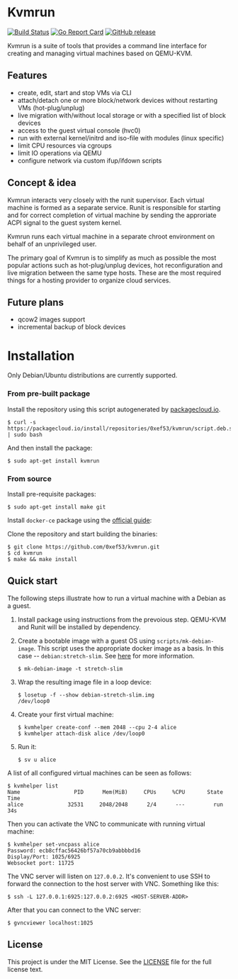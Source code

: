 # Kvmrun
[![Build Status](https://travis-ci.org/0xef53/kvmrun.svg?branch=master)](https://travis-ci.org/0xef53/kvmrun)
[![Go Report Card](https://goreportcard.com/badge/github.com/0xef53/kvmrun)](https://goreportcard.com/report/github.com/0xef53/kvmrun)
[![GitHub release](https://img.shields.io/github/release/0xef53/kvmrun.svg)](https://github.com/0xef53/kvmrun/releases/latest)

Kvmrun is a suite of tools that provides a command line interface for creating and managing virtual machines based on QEMU-KVM.

## Features

- create, edit, start and stop VMs via CLI
- attach/detach one or more block/network devices without restarting VMs (hot-plug/unplug)
- live migration with/without local storage or with a specified list of block devices
- access to the guest virtual console (hvc0)
- run with external kernel/initrd and iso-file with modules (linux specific)
- limit CPU resources via cgroups
- limit IO operations via QEMU
- configure network via custom ifup/ifdown scripts

## Concept & idea

Kvmrun interacts very closely with the runit supervisor. Each virtual machine is formed as a separate service. Runit is responsible for starting and for correct completion of virtual machine by sending the approriate ACPI signal to the guest system kernel.

Kvmrun runs each virtual machine in a separate chroot environment on behalf of an unprivileged user.

The primary goal of Kvmrun is to simplify as much as possible the most popular actions such as hot-plug/unplug devices, hot reconfiguration and live migration between the same type hosts. These are the most required things for a hosting provider to organize cloud services.

## Future plans

* qcow2 images support
* incremental backup of block devices

# Installation

Only Debian/Ubuntu distributions are currently supported.

### From pre-built package

Install the repository using this script autogenerated by [packagecloud.io](https://packagecloud.io/0xef53/kvmrun).

```shell
$ curl -s https://packagecloud.io/install/repositories/0xef53/kvmrun/script.deb.sh | sudo bash
```

And then install the package:

```shell
$ sudo apt-get install kvmrun
```

### From source

Install pre-requisite packages:

```apt
$ sudo apt-get install make git
```

Install `docker-ce` package using the [official guide](https://docs.docker.com/install/linux/docker-ce/debian/):

Clone the repository and start building the binaries:

```shell
$ git clone https://github.com/0xef53/kvmrun.git
$ cd kvmrun
$ make && make install
```

## Quick start

The following steps illustrate how to run a virtual machine with a Debian as a guest.

1. Install package using instructions from the prevoious step. QEMU-KVM and Runit will be installed by dependency.
2. Create a bootable image with a guest OS using `scripts/mk-debian-image`. This script uses the appropriate docker image as a basis. In this case -- `debian:stretch-slim`. See [here](scripts/) for more information.

    ```shell
    $ mk-debian-image -t stretch-slim
    ```

3. Wrap the resulting image file in a loop device:

    ```shell
    $ losetup -f --show debian-stretch-slim.img
    /dev/loop0
    ```
4. Create your first virtual machine:

    ```shell
    $ kvmhelper create-conf --mem 2048 --cpu 2-4 alice
    $ kvmhelper attach-disk alice /dev/loop0
    ```
5. Run it:

    ```shell
    $ sv u alice
    ```

A list of all configured virtual machines can be seen as follows:

```shell
$ kvmhelper list 
Name                 PID      Mem(MiB)     CPUs     %CPU       State         Time
alice              32531     2048/2048      2/4      ---         run          34s
```

Then you can activate the VNC to communicate with running virtual machine:

```shell
$ kvmhelper set-vncpass alice 
Password: ecb8cffac56426bf57a70cb9abbbbd16
Display/Port: 1025/6925
Websocket port: 11725
```

The VNC server will listen on `127.0.0.2`. It's convenient to use SSH to forward the connection to the host server with VNC. Something like this:

```shell
$ ssh -L 127.0.0.1:6925:127.0.0.2:6925 <HOST-SERVER-ADDR>
```

After that you can connect to the VNC server:

```shell
$ gvncviewer localhost:1025
```

## License

This project is under the MIT License. See the [LICENSE](LICENSE) file for the full license text.
